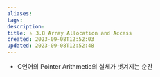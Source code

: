```yaml
---
aliases: 
tags: 
description:
title: ⭐️ 3.8 Array Allocation and Access
created: 2023-09-08T12:52:03
updated: 2023-09-08T12:52:48
---
```

- C언어의 Pointer Arithmetic의 실체가 벗겨지는 순간
